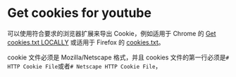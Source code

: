# Get cookies for youtube

可以使用符合要求的浏览器扩展来导出 Cookie，例如适用于 Chrome 的 [Get cookies.txt LOCALLY](https://chromewebstore.google.com/detail/get-cookiestxt-locally/cclelndahbckbenkjhflpdbgdldlbecc) 或适用于 Firefox 的 [cookies.txt](https://addons.mozilla.org/en-US/firefox/addon/cookies-txt/)。

cookie 文件必须是 Mozilla/Netscape 格式，并且 cookies 文件的第一行必须是`# HTTP Cookie File`或者`# Netscape HTTP Cookie File`，